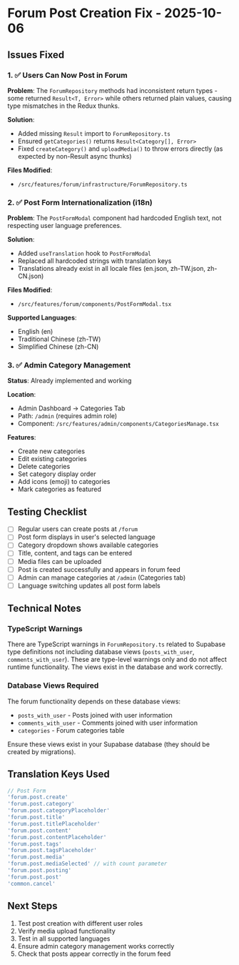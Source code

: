 # Forum Post Creation Fix - 2025-10-06

## Issues Fixed

### 1. ✅ Users Can Now Post in Forum
**Problem**: The `ForumRepository` methods had inconsistent return types - some returned `Result<T, Error>` while others returned plain values, causing type mismatches in the Redux thunks.

**Solution**: 
- Added missing `Result` import to `ForumRepository.ts`
- Ensured `getCategories()` returns `Result<Category[], Error>`
- Fixed `createCategory()` and `uploadMedia()` to throw errors directly (as expected by non-Result async thunks)

**Files Modified**:
- `/src/features/forum/infrastructure/ForumRepository.ts`

### 2. ✅ Post Form Internationalization (i18n)
**Problem**: The `PostFormModal` component had hardcoded English text, not respecting user language preferences.

**Solution**:
- Added `useTranslation` hook to `PostFormModal`
- Replaced all hardcoded strings with translation keys
- Translations already exist in all locale files (en.json, zh-TW.json, zh-CN.json)

**Files Modified**:
- `/src/features/forum/components/PostFormModal.tsx`

**Supported Languages**:
- English (en)
- Traditional Chinese (zh-TW)
- Simplified Chinese (zh-CN)

### 3. ✅ Admin Category Management
**Status**: Already implemented and working

**Location**: 
- Admin Dashboard → Categories Tab
- Path: `/admin` (requires admin role)
- Component: `/src/features/admin/components/CategoriesManage.tsx`

**Features**:
- Create new categories
- Edit existing categories
- Delete categories
- Set category display order
- Add icons (emoji) to categories
- Mark categories as featured

## Testing Checklist

- [ ] Regular users can create posts at `/forum`
- [ ] Post form displays in user's selected language
- [ ] Category dropdown shows available categories
- [ ] Title, content, and tags can be entered
- [ ] Media files can be uploaded
- [ ] Post is created successfully and appears in forum feed
- [ ] Admin can manage categories at `/admin` (Categories tab)
- [ ] Language switching updates all post form labels

## Technical Notes

### TypeScript Warnings
There are TypeScript warnings in `ForumRepository.ts` related to Supabase type definitions not including database views (`posts_with_user`, `comments_with_user`). These are type-level warnings only and do not affect runtime functionality. The views exist in the database and work correctly.

### Database Views Required
The forum functionality depends on these database views:
- `posts_with_user` - Posts joined with user information
- `comments_with_user` - Comments joined with user information
- `categories` - Forum categories table

Ensure these views exist in your Supabase database (they should be created by migrations).

## Translation Keys Used

```typescript
// Post Form
'forum.post.create'
'forum.post.category'
'forum.post.categoryPlaceholder'
'forum.post.title'
'forum.post.titlePlaceholder'
'forum.post.content'
'forum.post.contentPlaceholder'
'forum.post.tags'
'forum.post.tagsPlaceholder'
'forum.post.media'
'forum.post.mediaSelected' // with count parameter
'forum.post.posting'
'forum.post.post'
'common.cancel'
```

## Next Steps

1. Test post creation with different user roles
2. Verify media upload functionality
3. Test in all supported languages
4. Ensure admin category management works correctly
5. Check that posts appear correctly in the forum feed
